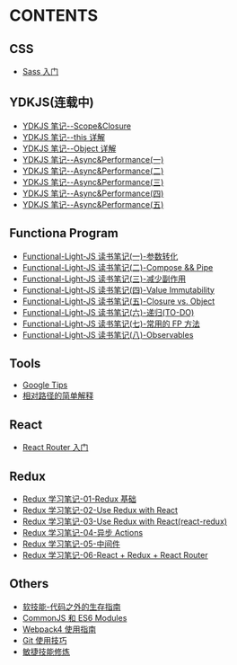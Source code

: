 # CONTENTS

## CSS

- [Sass 入门](/CSS/Sass入门.md)

## YDKJS(连载中)

- [YDKJS 笔记--Scope&Closure](/YDKJS/Scope-Closure.md)
- [YDKJS 笔记--this 详解](/YDKJS/this详解.md)
- [YDKJS 笔记--Object 详解](/YDKJS/Object详解.md)
- [YDKJS 笔记--Async&Performance(一)](</YDKJS/YDKJS笔记--Async&Performance(一)/README.md>)
- [YDKJS 笔记--Async&Performance(二)](</YDKJS/YDKJS笔记--Async&Performance(二)/README.md>)
- [YDKJS 笔记--Async&Performance(三)](</YDKJS/YDKJS笔记--Async&Performance(三)/README.md>)
- [YDKJS 笔记--Async&Performance(四)](</YDKJS/YDKJS笔记--Async&Performance(四)/README.md>)
- [YDKJS 笔记--Async&Performance(五)](</YDKJS/YDKJS笔记--Async&Performance(五)/README.md>)

## Functiona Program

- [Functional-Light-JS 读书笔记(一)-参数转化](/FP/参数转化.md)
- [Functional-Light-JS 读书笔记(二)-Compose && Pipe](/FP/Compose&&Pipe.md)
- [Functional-Light-JS 读书笔记(三)-减少副作用](/FP/减少副作用.md)
- [Functional-Light-JS 读书笔记(四)-Value Immutability](/FP/ValueImmutability.md)
- [Functional-Light-JS 读书笔记(五)-Closure vs. Object](/FP/ClosureVsObject.md)
- [Functional-Light-JS 读书笔记(六)-递归(TO-DO)](</FP/递归(TO-DO).md>)
- [Functional-Light-JS 读书笔记(七)-常用的 FP 方法](/FP/常用的FP方法.md)
- [Functional-Light-JS 读书笔记(八)-Observables](/FP/Observables.md)

## Tools

- [Google Tips](/Tools/google-tips.md)
- [相对路径的简单解释](/Tools/URL.md)

## React

- [React Router 入门](/React/react-router.md)

## Redux

- [Redux 学习笔记-01-Redux 基础](/Redux/Redux基础.md)
- [Redux 学习笔记-02-Use Redux with React](/Redux/UseReduxwithReact.md)
- [Redux 学习笔记-03-Use Redux with React(react-redux)](</Redux/UseReduxwithReact(react-redux).md>)
- [Redux 学习笔记-04-异步 Actions](/Redux/异步Actions.md)
- [Redux 学习笔记-05-中间件](/Redux/中间件.md)
- [Redux 学习笔记-06-React + Redux + React Router](/Redux/React+Redux+ReactRouter.md)

## Others

- [软技能-代码之外的生存指南](/Others/软技能-代码之外的生存指南.md)
- [CommonJS 和 ES6 Modules](/Others/CommonJS和ES6Modules.md)
- [Webpack4 使用指南](/Others/webpack4-guide.md)
- [Git 使用技巧](/Others/Git使用技巧.md)
- [敏捷技能修炼](/Others/敏捷技能修炼.md)
